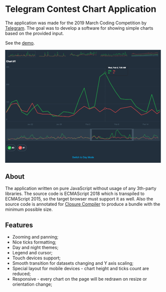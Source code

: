 # Telegram Contest Chart Application

The application was made for the 2019 March Coding Competition by [Telegram](https://telegram.org/).
The goal was to develop a software for showing simple charts based on the provided input.

See the [demo](http://dronkin.ru/telegram-contest-chart/).

![alt text](preview.png)

## About

The application written on pure JavaScript without usage of any 3th-party libraries.
The source code is ECMAScript 2018 which is transpiled to ECMAScript 2015, so the target browser must support it as well.
Also the source code is annotated for [Closure Compiler](https://developers.google.com/closure/compiler/) to produce a bundle with the minimum possible size.

## Features

* Zooming and panning;
* Nice ticks formatting;
* Day and night themes;
* Legend and cursor;
* Touch devices support;
* Smooth transition for datasets changing and Y axis scaling;
* Special layout for mobile devices - chart height and ticks count are reduced;
* Responsive - every chart on the page will be redrawn on resize or orientation change;
